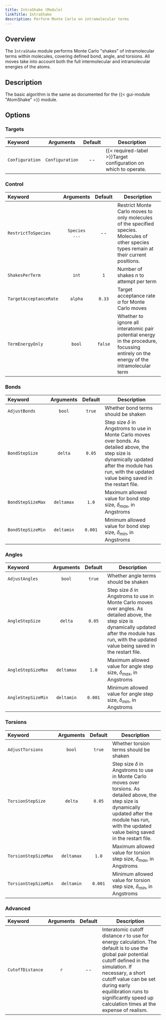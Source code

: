 ```yaml
---
title: IntraShake (Module)
linkTitle: IntraShake
description: Perform Monte Carlo on intramolecular terms
---
```


## Overview

The `IntraShake` module performs Monte Carlo "shakes" of intramolecular terms within molecules, covering defined bond, angle, and torsions. All moves take into account both the full intermolecular and intramolecular energies of the atoms.

## Description

The basic algorithm is the same as documented for the {{< gui-module "AtomShake" >}} module.

## Options

### Targets

|Keyword|Arguments|Default|Description|
|:------|:--:|:-----:|-----------|
|`Configuration`|`Configuration`|--|{{< required-label >}}Target configuration on which to operate.|

### Control

|Keyword|Arguments|Default|Description|
|:------|:--:|:-----:|-----------|
|`RestrictToSpecies`|`Species ...`|--|Restrict Monte Carlo moves to only molecules of the specified species. Molecules of other species types remain at their current positions.|
|`ShakesPerTerm`|`int`|`1`|Number of shakes $n$ to attempt per term|
|`TargetAcceptanceRate`|`alpha`|`0.33`|Target acceptance rate $\alpha$ for Monte Carlo moves|
|`TermEnergyOnly`|`bool`|`false`|Whether to ignore all interatomic pair potential energy in the procedure, focussing entirely on the energy of the intramolecular term|

### Bonds

|Keyword|Arguments|Default|Description|
|:------|:--:|:-----:|-----------|
|`AdjustBonds`|`bool`|`true`|Whether bond terms should be shaken|
|`BondStepSize`|`delta`|`0.05`|Step size $\delta$ in Angstroms to use in Monte Carlo moves over bonds. As detailed above, the step size is dynamically updated after the module has run, with the updated value being saved in the restart file.|
|`BondStepSizeMax`|`deltamax`|`1.0`|Maximum allowed value for bond step size, $\delta_{max}$, in Angstroms|
|`BondStepSizeMin`|`deltamin`|`0.001`|Minimum allowed value for bond step size, $\delta_{min}$, in Angstroms|

### Angles

|Keyword|Arguments|Default|Description|
|:------|:--:|:-----:|-----------|
|`AdjustAngles`|`bool`|`true`|Whether angle terms should be shaken|
|`AngleStepSize`|`delta`|`0.05`|Step size $\delta$ in Angstroms to use in Monte Carlo moves over angles. As detailed above, the step size is dynamically updated after the module has run, with the updated value being saved in the restart file.|
|`AngleStepSizeMax`|`deltamax`|`1.0`|Maximum allowed value for angle step size, $\delta_{max}$, in Angstroms|
|`AngleStepSizeMin`|`deltamin`|`0.001`|Minimum allowed value for angle step size, $\delta_{min}$, in Angstroms|

### Torsions

|Keyword|Arguments|Default|Description|
|:------|:--:|:-----:|-----------|
|`AdjustTorsions`|`bool`|`true`|Whether torsion terms should be shaken|
|`TorsionStepSize`|`delta`|`0.05`|Step size $\delta$ in Angstroms to use in Monte Carlo moves over torsions. As detailed above, the step size is dynamically updated after the module has run, with the updated value being saved in the restart file.|
|`TorsionStepSizeMax`|`deltamax`|`1.0`|Maximum allowed value for torsion step size, $\delta_{max}$, in Angstroms|
|`TorsionStepSizeMin`|`deltamin`|`0.001`|Minimum allowed value for torsion step size, $\delta_{min}$, in Angstroms|

### Advanced

|Keyword|Arguments|Default|Description|
|:------|:--:|:-----:|-----------|
|`CutoffDistance`|`r`|--|Interatomic cutoff distance $r$ to use for energy calculation. The default is to use the global pair potential cutoff defined in the simulation. If necessary, a short cutoff value can be set during early equilibration runs to significantly speed up calculation times at the expense of realism.|
